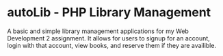 # autoLib - PHP Library Management
A basic and simple library management applications for my Web Development 2 assignment. It allows for users to signup for an account, login with that account, view books, and reserve them if they are availible.
